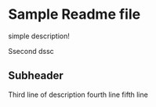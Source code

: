 # Sample Readme file

simple description!

Ssecond dssc

## Subheader

Third line of description
fourth line
fifth line
